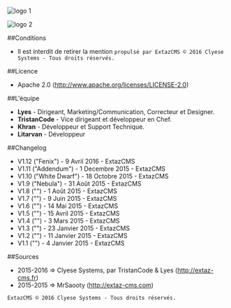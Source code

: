 ![logo 1](http://extaz-cms.fr/images/logo.png)

![logo 2](http://forum.ironcraft.fr/uploads/monthly_2015_10/logo.png.d3dc9bbe6e06f0f094bcad42af1dd7c0.png)


##Conditions
* Il est interdit de retirer la mention `propulsé par ExtazCMS © 2016 Clyese Systems - Tous droits réservés.`

##Licence
* Apache 2.0  (http://www.apache.org/licenses/LICENSE-2.0)

##L'équipe
* __Lyes__        - Dirigeant, Marketing/Communication, Correcteur et Designer.
* __TristanCode__ - Vice dirigeant et développeur en Chef.
* __Khran__       - Développeur et Support Technique.
* __Litarvan__    - Développeur

##Changelog
* V1.12 ("Fenix") - 9 Avril 2016 - ExtazCMS
* V1.11 ("Addendum") - 1 Decembre 2015 - ExtazCMS
* V1.10 ("White Dwarf") - 18 Octobre 2015 - ExtazCMS
* V1.9 ("Nebula") - 31 Août 2015 - ExtazCMS
* V1.8 ("") -  1 Août 2015 - ExtazCMS
* V1.7 ("") -  9 Juin 2015 - ExtazCMS
* V1.6 ("") - 14 Mai 2015 - ExtazCMS
* V1.5 ("") - 15 Avril 2015 - ExtazCMS
* V1.4 ("") -  3 Mars 2015 - ExtazCMS
* V1.3 ("") - 23 Janvier 2015 - ExtazCMS
* V1.2 ("") - 11 Janvier 2015 - ExtazCMS
* V1.1 ("") -  4 Janvier 2015 - ExtazCMS

##Sources
* 2015-2016 => Clyese Systems, par TristanCode & Lyes (http://extaz-cms.fr)
* 2015-2015 => MrSaooty (http://extaz-cms.com)

`ExtazCMS © 2016 Clyese Systems - Tous droits réservés.`
